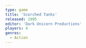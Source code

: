 ```yaml
---
type: game
title: 'Scorched Tanks'
released: 1995
editor: 'Dark Unicorn Productions'
players: 4
genres:
  - Action
---
```

